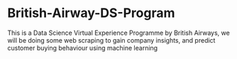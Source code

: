 # British-Airway-DS-Program
This is a Data Science Virtual Experience Programme by British Airways, we will be doing some web scraping to gain company insights, and predict customer buying behaviour using machine learning
